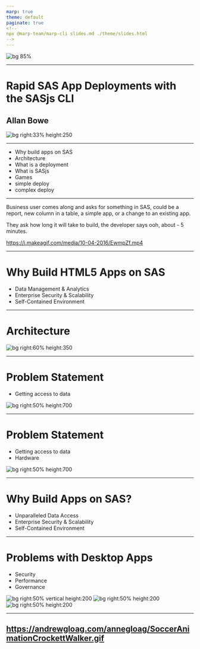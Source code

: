 ```yaml
---
marp: true
theme: default
paginate: true
<!--
npx @marp-team/marp-cli slides.md ./theme/slides.html
-->
---
```


![bg 85%](https://sasjs.io/img/js-logo700x389.png)

---
<!-- header: ![h:6em](https://sasjs.io/img/js-logo700x389.png)-->

# Rapid SAS App Deployments with the SASjs CLI
## Allan Bowe

![bg right:33% height:250 ](https://datacontroller.io/wp-content/uploads/2020/10/abow.png)

---


 - Why build apps on SAS
 - Architecture
 - What is a deployment
 - What is SASjs
 - Games
 - simple deploy
 - complex deploy

---


Business user comes along and asks for something in SAS, could be a report, new column in a table, a simple app, or a change to an existing app.

They ask how long it will take to build, the developer says ooh, about - 5 minutes.

https://i.makeagif.com/media/10-04-2016/EwmpZf.mp4


---
# Why Build HTML5 Apps on SAS

- Data Management & Analytics
- Enterprise Security & Scalability
- Self-Contained Environment
<!--
* access engines to snowflake, redshift, hadoop etc
* CAS is very fast
* Machine learning
* ticks IT boxes, SSL, LDAP integration
* Web apps can be deployed to any device.  Far better than VBA, R or python scripts on desktop devices.
 * Web Server, App Server, log capture, audit tracing all built in.
-->

---


# Architecture

![bg right:60% height:350 ](https://sasjs.io/img/architecture.png)




---
# Problem Statement

- Getting access to data

![bg right:50% height:700](https://algorithmia.com/blog/wp-content/uploads/2019/10/Jira_workflow_animation.gif)

---
# Problem Statement
- Getting access to data
- Hardware

![bg right:50% height:700](https://algorithmia.com/blog/wp-content/uploads/2019/10/Jira_workflow_animation.gif)

---
# Why Build Apps on SAS?

* Unparalleled Data Access
* Enterprise Security & Scalability
* Self-Contained Environment


---
# Problems with Desktop Apps

* Security
* Performance
* Governance

![bg right:50% vertical height:200](https://i.imgur.com/n3BKKPb.gif)
![bg right:50% height:200](https://media2.giphy.com/media/KAq5w47R9rmTuvWOWa/giphy.gif)
![bg right:50% height:200](https://www.r-project.org/Rlogo.png)



<!--
* Security
* Performance
* Governance
-->

---



<!--
* Finance analyst
*
-->

https://andrewgloag.com/annegloag/SoccerAnimationCrockettWalker.gif
---